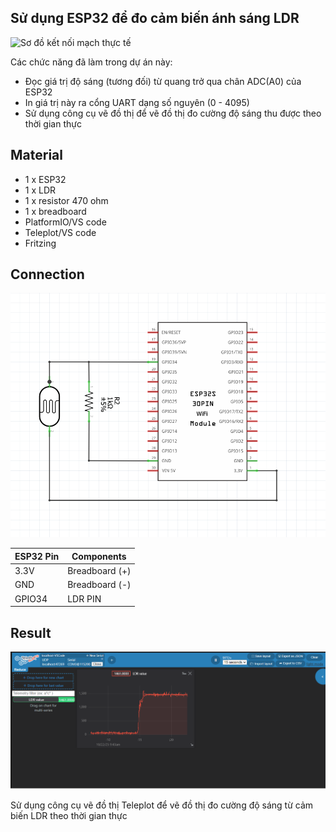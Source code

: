 ## Sử dụng ESP32 để đo cảm biến ánh sáng LDR
![Sơ đồ kết nối mạch thực tế](images/board.png)

Các chức năng đã làm trong dự án này:
- Đọc giá trị độ sáng (tương đối) từ quang trở qua chân ADC(A0) của ESP32
- In giá trị này ra cổng UART dạng số nguyên (0 - 4095)
- Sử dụng công cụ vẽ đồ thị để vẽ đồ thị đo cường độ sáng thu được theo thời gian thực

## Material
- 1 x ESP32
- 1 x LDR
- 1 x resistor 470 ohm
- 1 x breadboard
- PlatformIO/VS code
- Teleplot/VS code
- Fritzing

## Connection
![Fritzing schematic](images/fritzing.png)

|  ESP32 Pin  |   Components   |  
|-------------|----------------|
| 3.3V        | Breadboard (+) |
| GND         | Breadboard (-) |
| GPIO34      | LDR PIN        |

## Result
![Kết nối LDR với Arduino](images/teleplot.png)

Sử dụng công cụ vẽ đồ thị Teleplot để vẽ đồ thị đo cường độ sáng từ cảm biến LDR theo thời gian thực 